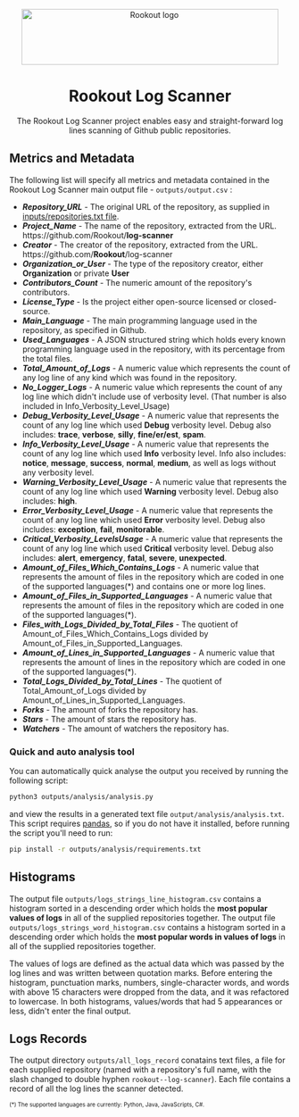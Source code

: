 <p align="center">
    <a href="https://www.rookout.com/" target="_blank">
        <img src="https://github.com/Rookout/docs/blob/master/website/static/img/logos/rookout_logo_horizontal.svg" alt="Rookout logo" width="460" height="100">
    </a>
</p>

<h1 align="center">Rookout Log Scanner</h1>
<p align="center">
    The Rookout Log Scanner project enables easy and straight-forward log lines scanning of Github public repositories.
</p>

## Metrics and Metadata

The following list will specify all metrics and metadata contained in the Rookout Log Scanner main output file - `outputs/output.csv` :

* ***Repository_URL*** - The original URL of the repository, as supplied in [inputs/repositories.txt file](https://github.com/Rookout/log-scanner/tree/master/inputs/repositories.txt).
* ***Project_Name*** - The name of the repository, extracted from the URL. htt<span>ps://github</span>.com/Rookout/**log-scanner**
* ***Creator*** - The creator of the repository, extracted from the URL. htt<span>ps://github</span>.com/**Rookout**/log-scanner
* ***Organization_or_User*** - The type of the repository creator, either **Organization** or private **User**
* ***Contributors_Count*** - The numeric amount of the repository's contributors.
* ***License_Type*** - Is the project either open-source licensed or closed-source.
* ***Main_Language*** - The main programming language used in the repository, as specified in Github.
* ***Used_Languages*** - A JSON structured string which holds every known programming language used in the repository, with its percentage from the total files.
* ***Total_Amount_of_Logs*** - A numeric value which represents the count of any log line of any kind which was found in the repository.
* ***No_Logger_Logs*** - A numeric value which represents the count of any log line which didn't include use of verbosity level. (That number is also included in Info_Verbosity_Level_Usage)
* ***Debug_Verbosity_Level_Usage*** - A numeric value that represents the count of any log line which used **Debug** verbosity level. Debug also includes: **trace**, **verbose**, **silly**, **fine/er/est**, **spam**.
* ***Info_Verbosity_Level_Usage*** - A numeric value that represents the count of any log line which used **Info** verbosity level. Info also includes: **notice**, **message**, **success**, **normal**, **medium**, as well as logs without any verbosity level.
* ***Warning_Verbosity_Level_Usage*** - A numeric value that represents the count of any log line which used **Warning** verbosity level. Debug also includes: **high**.
* ***Error_Verbosity_Level_Usage*** - A numeric value that represents the count of any log line which used **Error** verbosity level. Debug also includes: **exception**, **fail**, **monitorable**.
* ***Critical_Verbosity_LevelsUsage*** - A numeric value that represents the count of any log line which used **Critical** verbosity level. Debug also includes: **alert**, **emergency**, **fatal**, **severe**, **unexpected**.
* ***Amount_of_Files_Which_Contains_Logs*** - A numeric value that represents the amount of files in the repository which are coded in one of the supported languages(*) and contains one or more log lines.
* ***Amount_of_Files_in_Supported_Languages*** - A numeric value that represents the amount of files in the repository which are coded in one of the supported languages(*).
* ***Files_with_Logs_Divided_by_Total_Files*** - The quotient of Amount_of_Files_Which_Contains_Logs divided by Amount_of_Files_in_Supported_Languages.
* ***Amount_of_Lines_in_Supported_Languages*** - A numeric value that represents the amount of lines in the repository which are coded in one of the supported languages(*).
* ***Total_Logs_Divided_by_Total_Lines*** - The quotient of Total_Amount_of_Logs divided by Amount_of_Lines_in_Supported_Languages.
* ***Forks*** - The amount of forks the repository has.
* ***Stars*** - The amount of stars the repository has.
* ***Watchers*** - The amount of watchers the repository has.

### Quick and auto analysis tool
You can automatically quick analyse the output you received by running the following script:
```bash
python3 outputs/analysis/analysis.py
```
and view the results in a generated text file `output/analysis/analysis.txt`.  
This script requires [pandas](https://pandas.pydata.org/), so if you do not have it installed, before running the script you'll need to run:
```bash
pip install -r outputs/analysis/requirements.txt
```

## Histograms

The output file `outputs/logs_strings_line_histogram.csv` contains a histogram sorted in a descending order which holds the **most popular values of logs** in all of the supplied repositories together.
The output file `outputs/logs_strings_word_histogram.csv` contains a histogram sorted in a descending order which holds the **most popular words in values of logs** in all of the supplied repositories together.

The values of logs are defined as the actual data which was passed by the log lines and was written between quotation marks. Before entering the histogram, punctuation marks, numbers, single-character words, and words with above 15 characters were dropped from the data, and it was refactored to lowercase. In both histograms, values/words that had 5 appearances or less, didn't enter the final output.

## Logs Records

The output directory `outputs/all_logs_record` conatains text files, a file for each supplied repository (named with a repository's full name, with the slash changed to double hyphen `rookout--log-scanner`). Each file contains a record of all the log lines the scanner detected.

<p style="font-size:x-small;">(*) The supported languages are currently: Python, Java, JavaScripts, C#.</p>
